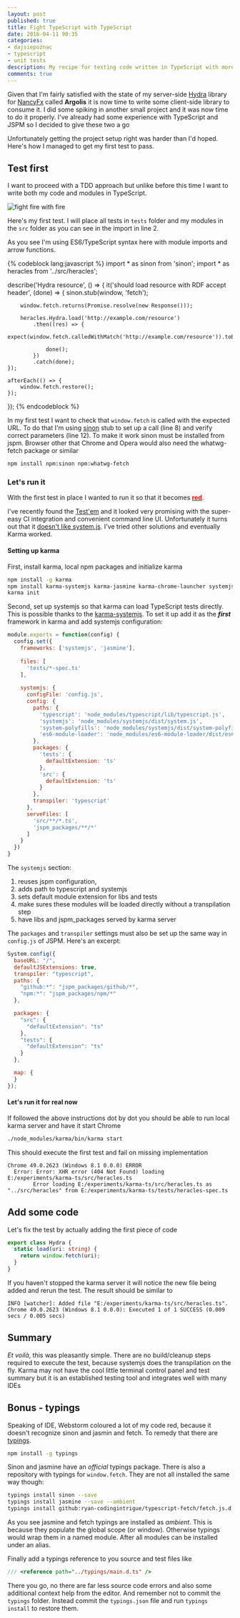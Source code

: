 ```yaml
---
layout: post
published: true
title: Fight TypeScript with TypeScript
date: 2016-04-11 90:35
categories:
- dajsiepoznac
- typescript
- unit tests
description: My recipe for testing code written in TypeScript with more TypeScript, karma, jasmine and sinon
comments: true
---
```


Given that I'm fairly satisfied with the state of my server-side [Hydra][Hydra] library for [NancyFx][NancyFx] called
**Argolis** it is now time to write some client-side library to consume it. I did some spiking in another small project
and it was now time to do it properly. I've already had some experience with TypeScript and JSPM so I decided to give
these two a go

Unfortunately getting the project setup right was harder than I'd hoped. Here's how I managed to get my first test to pass.

<!--more-->

## Test first

I want to proceed with a TDD approach but unlike before this time I want to write both my code and modules in TypeScript.

![fight fire with fire](/uploads/2016/04/FightFireWith_Fire.png)

Here's my first test. I will place all tests in `tests` folder and my modules in the `src` folder as you can see in the
import in line 2.

As you see I'm using ES6/TypeScript syntax here with module imports and arrow functions.

{% codeblock lang:javascript %}
import * as sinon from 'sinon';
import * as heracles from '../src/heracles';

describe('Hydra resource', () => {
    it('should load resource with RDF accept header', (done) => {
        sinon.stub(window, 'fetch');
    
        window.fetch.returns(Promise.resolve(new Response()));
    
        heracles.Hydra.load('http://example.com/resource')
            .then((res) => {
                expect(window.fetch.calledWithMatch('http://example.com/resource')).toBe(true);
        
                done();
            })
            .catch(done);
    });
    
    afterEach(() => {
        window.fetch.restore();
    });
});
{% endcodeblock %}

In my first test I want to check that `window.fetch` is called with the expected URL. To do that I'm using [sinon][sinon]
stub to set up a call (line 8) and verify correct parameters (line 12). To make it work sinon must be installed from jspm.
Browser other that Chrome and Opera would also need the whatwg-fetch package or similar

``` bash
npm install npm:sinon npm:whatwg-fetch
```
 
### Let's run it

With the first test in place I wanted to run it so that it becomes [**<span style="color: red">red</span>**][red-test].

I've recently found the [Test'em][testem] and it looked very promising with the super-easy CI integration and convenient
command line UI. Unfortunately it turns out that it [doesn't like system.js](https://github.com/testem/testem/issues/784).
I've tried other solutions and eventually Karma worked.

#### Setting up karma

First, install karma, local npm packages and initialize karma

``` bash
npm install -g karma
npm install karma-systemjs karma-jasmine karma-chrome-launcher systemjs typescript --save-dev
karma init
```

Second, set up systemjs so that karma can load TypeScript tests directly. This is possible thanks to the [karma-systemjs][ksjs].
To set it up add it as the ***first*** framework in karma and add systemjs configuration:
 
``` js
module.exports = function(config) {
  config.set({
    frameworks: ['systemjs', 'jasmine'],
    
    files: [
      'tests/*-spec.ts'
    ],
    
    systemjs: {
      configFile: 'config.js',
      config: {
        paths: {
          'typescript': 'node_modules/typescript/lib/typescript.js',
          'systemjs': 'node_modules/systemjs/dist/system.js',
          'system-polyfills': 'node_modules/systemjs/dist/system-polyfills.js',
          'es6-module-loader': 'node_modules/es6-module-loader/dist/es6-module-loader.js'
        },
        packages: {
          'tests': {
            defaultExtension: 'ts'
          },
          'src': {
            defaultExtension: 'ts'
          }
        },
        transpiler: 'typescript'
      },
      serveFiles: [
        'src/**/*.ts',
        'jspm_packages/**/*'
      ]
    }
  })
}
```

The `systemjs` section:

1. reuses jspm configuration,
1. adds path to typescript and systemjs
1. sets default module extension for libs and tests
1. make sures these modules will be loaded directly without a transpilation step
1. have libs and jspm_packages served by karma server

The `packages` and `transpiler` settings must also be set up the same way in `config.js` of JSPM. Here's an excerpt:

``` js
System.config({
  baseURL: "/",
  defaultJSExtensions: true,
  transpiler: "typescript",
  paths: {
    "github:*": "jspm_packages/github/*",
    "npm:*": "jspm_packages/npm/*"
  },

  packages: {
    "src": {
      "defaultExtension": "ts"
    },
    "tests": {
      "defaultExtension": "ts"
    }
  },

  map: {
  }
});
```

#### Let's run it for real now

If followed the above instructions dot by dot you should be able to run local karma server and have it start Chrome

``` bash
./node_modules/karma/bin/karma start
```

This should execute the first test and fail on missing implementation

``` text
Chrome 49.0.2623 (Windows 8.1 0.0.0) ERROR
  Error: Error: XHR error (404 Not Found) loading E:/experiments/karma-ts/src/heracles.ts
        Error loading E:/experiments/karma-ts/src/heracles.ts as "../src/heracles" from E:/experiments/karma-ts/tests/heracles-spec.ts
```

## Add some code

Let's fix the test by actually adding the first piece of code

``` typescript
export class Hydra {
  static load(uri: string) {
    return window.fetch(uri);
  }
}
```

If you haven't stopped the karma server it will notice the new file being added and rerun the test. The result should be 
similar to

``` text
INFO [watcher]: Added file "E:/experiments/karma-ts/src/heracles.ts".
Chrome 49.0.2623 (Windows 8.1 0.0.0): Executed 1 of 1 SUCCESS (0.009 secs / 0.005 secs)
```

## Summary

*Et voilà*, this was pleasantly simple. There are no build/cleanup steps required to execute the test, because systemjs
does the transpilation on the fly. Karma may not have the cool little terminal control panel and test summary but it is
an established testing tool and integrates well with many IDEs

## Bonus - typings

Speaking of IDE, Webstorm coloured a lot of my code red, because it doesn't recognize sinon and jasmin and fetch. To remedy
that there are [typings]. 

``` bash
npm install -g typings
```

Sinon and jasmine have an *official* typings package. There is also a repository with typings for `window.fetch`. They
are not all installed the same way though:

``` bash
typings install sinon --save
typings install jasmine --save --ambient
typings install github:ryan-codingintrigue/typescript-fetch/fetch.js.d.ts --save --ambient 
```

As you see jasmine and fetch typings are installed as *ambient*. This is because they populate the global scope (or window).
Otherwise typings would wrap them in a named module. After all modules can be installed under an alias.

Finally add a typings reference to you source and test files like

``` typescript
/// <reference path="../typings/main.d.ts" />
```

There you go, no there are far less source code errors and also some additional context help from the editor. And remember
not to commit the `typings` folder. Instead commit the `typings.json` file and run `typings install` to restore them.

[Hydra]: http://hydra-cg.org
[NancyFx]: http://github.com/nancyfx/nancy 
[testem]: https://github.com/testem/testem
[sinon]: http://sinonjs.org/
[red-test]: http://blog.cleancoder.com/uncle-bob/2014/12/17/TheCyclesOfTDD.html
[ksjs]: https://github.com/rolaveric/karma-systemjs
[typings]: https://github.com/typings/typings